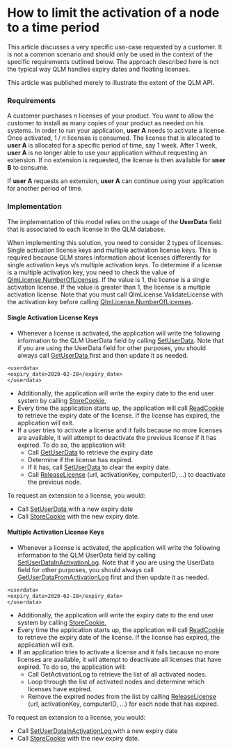 # How to limit the activation of a node to a time period

This article discusses a very specific use-case requested by a customer. It is not a common scenario and should only be used in the context of the specific requirements outlined below. The approach described here is not the typical way QLM handles expiry dates and floating licenses.

This article was published merely to illustrate the extent of the QLM API.

### Requirements

A customer purchases _n_ licenses of your product. You want to allow the customer to install as many copies of your product as needed on his systems. In order to run your application, **user A** needs to activate a license. Once activated, 1 / _n_ licenses is consumed. The license that is allocated to **user A** is allocated for a specific period of time, say 1 week.  After 1 week, **user A** is no longer able to use your application without requesting an extension. If no extension is requested, the license is then available for **user B** to consume.

If **user A** requests an extension, **user A** can continue using your application for another period of time.

### Implementation

The implementation of this model relies on the usage of the **UserData** field that is associated to each license in the QLM database.

When implementing this solution, you need to consider 2 types of licenses. Single activation license keys and multiple activation license keys. This is required because QLM stores information about licenses differently for single activation keys v/s multiple activation keys. To determine if a license is a multiple activation key, you need to check the value of [QlmLicense.NumberOfLicenses](https://support.soraco.co/hc/en-us/articles/207611683-QlmLicense-NumberOfLicenses). If the value is 1, the license is a single activation license. If the value is greater than 1, the license is a multiple activation license. Note that you must call QlmLicense.ValidateLicense with the activation key before calling [QlmLicense.NumberOfLicenses](https://support.soraco.co/hc/en-us/articles/207611683-QlmLicense-NumberOfLicenses).

#### Single Activation License Keys

* Whenever a license is activated, the application will write the following information to the QLM UserData field by calling [SetUserData](https://support.soraco.co/hc/en-us/articles/207609833-QlmLicense-SetUserData). Note that if you are using the UserData field for other purposes, you should always call [GetUserData ](https://support.soraco.co/hc/en-us/articles/207609893-QlmLicense-GetUserData)first  and then update it as needed.

```
<userdata>
<expiry_date>2020-02-28</expiry_date>
</userdata>
```

&#x20;

* Additionally, the application will write the expiry date to the end user system by calling [StoreCookie.](https://support.soraco.co/hc/en-us/articles/115002736646-QlmLicense-StoreCookie)
* Every time the application starts up, the application will call [ReadCookie](https://support.soraco.co/hc/en-us/articles/115002709343-QlmLicense-ReadCookie) to retrieve the expiry date of the license. If the license has expired, the application will exit.
* If a user tries to activate a license and it fails because no more licenses are available, it will attempt to deactivate the previous license if it has expired. To do so, the application will:
  * Call [GetUserData](https://support.soraco.co/hc/en-us/articles/207609893-QlmLicense-GetUserData) to retrieve the expiry date
  * Determine if the license has expired.
  * If it has, call [SetUserData ](https://support.soraco.co/hc/en-us/articles/207609833-QlmLicense-SetUserData)to clear the expiry date.
  * Call [ReleaseLicense](https://support.soraco.co/hc/en-us/articles/207609843-QlmLicense-ReleaseLicense) (url, activationKey, computerID, ...) to deactivate the previous node.

To request an extension to a license, you would:

* Call [SetUserData ](https://support.soraco.co/hc/en-us/articles/207609833-QlmLicense-SetUserData)with a new expiry date
* Call [StoreCookie](https://support.soraco.co/hc/en-us/articles/115002736646-QlmLicense-StoreCookie) with the new expiry date.&#x20;

#### Multiple Activation License Keys

* Whenever a license is activated, the application will write the following information to the QLM UserData field by calling [SetUserDataInActivationLog](https://support.soraco.co/hc/en-us/articles/207609823-QlmLicense-SetUserDataInActivationLog). Note that if you are using the UserData field for other purposes, you should always call [GetUserDataFromActivationLog](https://support.soraco.co/hc/en-us/articles/207295126-QlmLicense-GetUserDataFromActivationLog) first  and then update it as needed.

```
<userdata>
<expiry_date>2020-02-28</expiry_date>
</userdata>
```

* Additionally, the application will write the expiry date to the end user system by calling [StoreCookie.](https://support.soraco.co/hc/en-us/articles/115002736646-QlmLicense-StoreCookie)
* Every time the application starts up, the application will call [ReadCookie](https://support.soraco.co/hc/en-us/articles/115002709343-QlmLicense-ReadCookie) to retrieve the expiry date of the license. If the license has expired, the application will exit.
* If an application tries to activate a license and it fails because no more licenses are available, it will attempt to deactivate all licenses that have expired. To do so, the application will:
  * Call GetActivationLog to retrieve the list of all activated nodes.
  * Loop through the list of activated nodes and determine which licenses have expired.
  * Remove the expired nodes from the list by calling [ReleaseLicense](https://support.soraco.co/hc/en-us/articles/207609843-QlmLicense-ReleaseLicense) (url, activationKey, computerID, ...) for each node that has expired.

To request an extension to a license, you would:

* Call [SetUserDataInActivationLog ](https://support.soraco.co/hc/en-us/articles/207609823-QlmLicense-SetUserDataInActivationLog)with a new expiry date
* Call [StoreCookie](https://support.soraco.co/hc/en-us/articles/115002736646-QlmLicense-StoreCookie) with the new expiry date.
